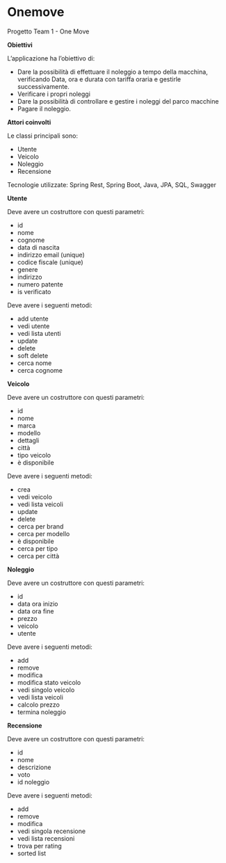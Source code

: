 # Onemove
Progetto Team 1 - One Move

 <strong>Obiettivi</strong>
 
L’applicazione ha l’obiettivo di:
- Dare la possibilità di effettuare il noleggio a tempo della macchina, verificando Data, ora e durata con tariffa oraria e gestirle successivamente. 
- Verificare i propri noleggi
- Dare la possibilità di controllare e gestire i noleggi  del parco macchine
- Pagare il noleggio.


<strong>Attori coinvolti</strong>

Le classi principali sono: 
- Utente
- Veicolo
- Noleggio
- Recensione 


Tecnologie utilizzate: Spring Rest, Spring Boot, Java, JPA, SQL, Swagger


<strong>Utente</strong>

Deve avere un costruttore con questi parametri:
- id 
- nome
- cognome
- data di nascita
- indirizzo email (unique)
- codice fiscale (unique)
- genere
- indirizzo
- numero patente
- is verificato
  
Deve avere i seguenti metodi:
- add utente
- vedi utente
- vedi lista utenti
- update 
- delete
- soft delete
- cerca nome
- cerca cognome

<strong>Veicolo</strong>

Deve avere un costruttore con questi parametri:
- id 
- nome 
- marca 
- modello
- dettagli
- città
- tipo veicolo
- è disponibile
  
Deve avere i seguenti metodi:
- crea 
- vedi veicolo
- vedi lista veicoli
- update 
- delete
- cerca per brand
- cerca per modello
- è disponibile 
- cerca per tipo
- cerca per città

<strong>Noleggio</strong>

Deve avere un costruttore con questi parametri:
- id
- data ora inizio
- data ora fine 
- prezzo
- veicolo
- utente
  
Deve avere i seguenti metodi:
- add
- remove
- modifica 
- modifica stato veicolo
- vedi singolo veicolo 
- vedi lista veicoli 
- calcolo prezzo
- termina noleggio


<strong>Recensione</strong>

Deve avere un costruttore con questi parametri:
- id
- nome
- descrizione
- voto 
- id noleggio
  
Deve avere i seguenti metodi:
- add
- remove
- modifica 
- vedi singola recensione
- vedi lista recensioni
- trova per rating
- sorted list

